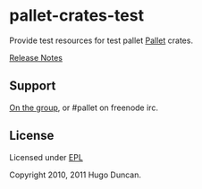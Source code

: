 # pallet-crates-test

Provide test resources for test pallet [Pallet](http://pallet.github.com/pallet) crates.

[Release Notes](https://github.com/pallet/pallet-crates-test/blob/master/ReleaseNotes.md)

## Support

[On the group](http://groups.google.com/group/pallet-clj), or #pallet on freenode irc.

## License

Licensed under [EPL](http://www.eclipse.org/legal/epl-v10.html)

Copyright 2010, 2011 Hugo Duncan.
